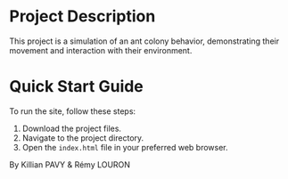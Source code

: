# Project Description

This project is a simulation of an ant colony behavior, demonstrating their movement and interaction with their environment.

# Quick Start Guide

To run the site, follow these steps:

1. Download the project files.
2. Navigate to the project directory.
3. Open the `index.html` file in your preferred web browser.

By Killian PAVY & Rémy LOURON